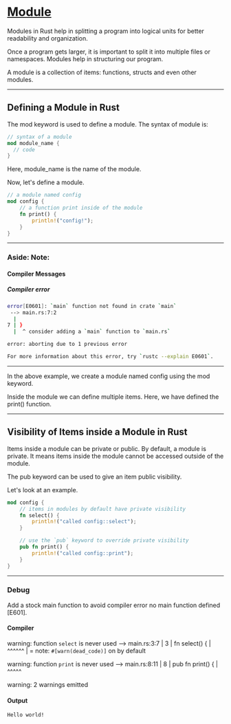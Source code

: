 # [Module](https://www.programiz.com/rust/module)

Modules in Rust help in splitting a program into logical units for better readability and organization.

Once a program gets larger, it is important to split it into multiple files or namespaces. Modules help in structuring our program.

A module is a collection of items: functions, structs and even other modules.

____

## Defining a Module in Rust

The mod keyword is used to define a module. The syntax of module is:

```rust
// syntax of a module
mod module_name {
  // code
}
```

Here, module_name is the name of the module.

Now, let's define a module.

```rust
// a module named config
mod config {
    // a function print inside of the module 
    fn print() {
        println!("config!");
    }
}
```

____


### Aside: Note:

#### Compiler Messages

##### Compiler error

```bash
error[E0601]: `main` function not found in crate `main`
 --> main.rs:7:2
  |
7 | }
  |  ^ consider adding a `main` function to `main.rs`

error: aborting due to 1 previous error

For more information about this error, try `rustc --explain E0601`.
```

____


In the above example, we create a module named config using the mod keyword.

Inside the module we can define multiple items. Here, we have defined the print() function.

____

## Visibility of Items inside a Module in Rust

Items inside a module can be private or public. By default, a module is private. It means items inside the module cannot be accessed outside of the module.

The pub keyword can be used to give an item public visibility.

Let's look at an example.

```rust
mod config {
    // items in modules by default have private visibility
    fn select() {
        println!("called config::select");
    }

    // use the `pub` keyword to override private visibility
    pub fn print() {
        println!("called config::print");
    }
}
```

____

### Debug

Add a stock main function to avoid compiler error no main function defined [E601].

#### Compiler

warning: function `select` is never used
 --> main.rs:3:7
  |
3 |    fn select() {
  |       ^^^^^^
  |
  = note: `#[warn(dead_code)]` on by default

warning: function `print` is never used
 --> main.rs:8:11
  |
8 |    pub fn print() {
  |           ^^^^^

warning: 2 warnings emitted



#### Output

```bash
Hello world!
```
